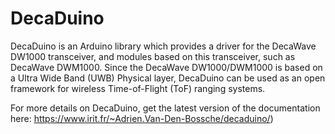 DecaDuino
=========

DecaDuino is an Arduino library which provides a driver for the DecaWave DW1000
transceiver, and modules based on this transceiver, such as DecaWave DWM1000. 
Since the DecaWave DW1000/DWM1000 is based on a Ultra Wide Band (UWB) Physical
layer, DecaDuino can be used as an open framework for wireless Time-of-Flight
(ToF) ranging systems.

For more details on DecaDuino, get the latest version of the documentation
here: https://www.irit.fr/~Adrien.Van-Den-Bossche/decaduino/)
